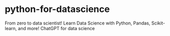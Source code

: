 # python-for-datascience
From zero to data scientist! Learn Data Science with Python, Pandas, Scikit-learn, and more! ChatGPT for data science
